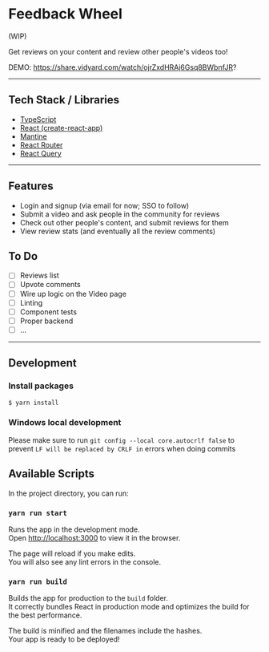 # Feedback Wheel

(WIP)

Get reviews on your content and review other people's videos too!

DEMO: https://share.vidyard.com/watch/ojrZxdHRAj6Gsq8BWbnfJR?

---

## Tech Stack / Libraries

- [TypeScript](https://www.typescriptlang.org/)
- [React (create-react-app)](https://create-react-app.dev/)
- [Mantine](https://mantine.dev/)
- [React Router](https://reactrouter.com/)
- [React Query](https://react-query.tanstack.com/)

---

## Features

- Login and signup (via email for now; SSO to follow)
- Submit a video and ask people in the community for reviews
- Check out other people's content, and submit reviews for them
- View review stats (and eventually all the review comments)

## To Do

- [ ] Reviews list
- [ ] Upvote comments
- [ ] Wire up logic on the Video page
- [ ] Linting
- [ ] Component tests
- [ ] Proper backend
- [ ] ...

---

## Development

### Install packages

```console
$ yarn install
```

### Windows local development

Please make sure to run `git config --local core.autocrlf false` to prevent `LF will be replaced by CRLF in` errors when doing commits

## Available Scripts

In the project directory, you can run:

### `yarn run start`

Runs the app in the development mode.\
Open [http://localhost:3000](http://localhost:3000) to view it in the browser.

The page will reload if you make edits.\
You will also see any lint errors in the console.

### `yarn run build`

Builds the app for production to the `build` folder.\
It correctly bundles React in production mode and optimizes the build for the best performance.

The build is minified and the filenames include the hashes.\
Your app is ready to be deployed!

